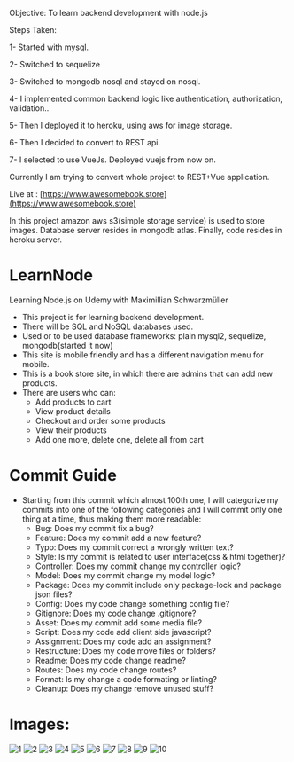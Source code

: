 Objective: To learn backend development with node.js

Steps Taken: 

1- Started with mysql.

2- Switched to sequelize

3- Switched to mongodb nosql and stayed on nosql.

4- I implemented common backend logic like authentication, authorization, validation..

5- Then I deployed it to heroku, using aws for image storage.

6- Then I decided to convert to REST api.

7- I selected to use VueJs. Deployed vuejs from now on.

Currently I am trying to convert whole project to REST+Vue application.


Live at : [https://www.awesomebook.store](https://www.awesomebook.store)

In this project amazon aws s3(simple storage service) is used to store images. Database server resides in mongodb atlas. Finally, code resides in heroku server.

# LearnNode
Learning Node.js on Udemy with Maximillian Schwarzmüller

* This project is for learning backend development.
* There will be SQL and NoSQL databases used.
* Used or to be used database frameworks: plain mysql2, sequelize, mongodb(started it now)
* This site is mobile friendly and has a different navigation menu for mobile.
* This is a book store site, in which there are admins that can add new products.
* There are users who can:
    * Add products to cart
    * View product details
    * Checkout and order some products
    * View their products
    * Add one more, delete one, delete all from cart
# Commit Guide

* Starting from this commit which almost 100th one, I will categorize my commits into one of the following categories and I will commit only one thing at a time, thus making them more readable:
    * Bug: Does my commit fix a bug?
    * Feature: Does my commit add a new feature?
    * Typo: Does my commit correct a wrongly written text?
    * Style: Is my commit is related to user interface(css & html together)?
    * Controller: Does my commit change my controller logic?
    * Model: Does my commit change my model logic?
    * Package: Does my commit include only package-lock and package json files?
    * Config: Does my code change something config file?
    * Gitignore: Does my code change .gitignore?
    * Asset: Does my commit add some media file?
    * Script: Does my code add client side javascript?
    * Assignment: Does my code add an assignment?
    * Restructure: Does my code move files or folders?
    * Readme: Does my code change readme?
    * Routes: Does my code change routes?
    * Format: Is my change a code formating or linting?
    * Cleanup: Does my change remove unused stuff?
    
# Images:
![1](repoImages/1.png)
![2](repoImages/2.png)
![3](repoImages/3.png)
![4](repoImages/4.png)
![5](repoImages/5.png)
![6](repoImages/6.png)
![7](repoImages/7.png)
![8](repoImages/8.png)
![9](repoImages/9.png)
![10](repoImages/10.png)
